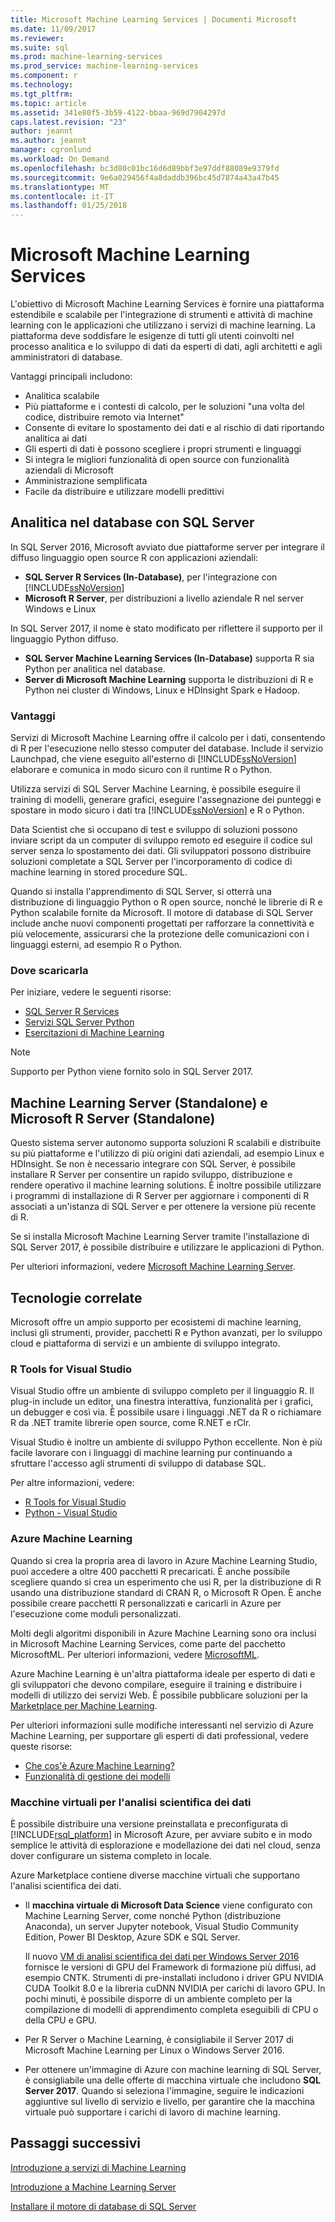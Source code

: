 ```yaml
---
title: Microsoft Machine Learning Services | Documenti Microsoft
ms.date: 11/09/2017
ms.reviewer: 
ms.suite: sql
ms.prod: machine-learning-services
ms.prod_service: machine-learning-services
ms.component: r
ms.technology: 
ms.tgt_pltfrm: 
ms.topic: article
ms.assetid: 341e80f5-3b59-4122-bbaa-969d7904297d
caps.latest.revision: "23"
author: jeannt
ms.author: jeannt
manager: cgronlund
ms.workload: On Demand
ms.openlocfilehash: bc3d80c01bc16d6d89bbf3e97ddf88089e9379fd
ms.sourcegitcommit: 9e6a029456f4a8daddb396bc45d7874a43a47b45
ms.translationtype: MT
ms.contentlocale: it-IT
ms.lasthandoff: 01/25/2018
---
```

# <a name="microsoft-machine-learning-services"></a>Microsoft Machine Learning Services

L'obiettivo di Microsoft Machine Learning Services è fornire una piattaforma estendibile e scalabile per l'integrazione di strumenti e attività di machine learning con le applicazioni che utilizzano i servizi di machine learning. La piattaforma deve soddisfare le esigenze di tutti gli utenti coinvolti nel processo analitica e lo sviluppo di dati da esperti di dati, agli architetti e agli amministratori di database.

Vantaggi principali includono:

+ Analitica scalabile
+ Più piattaforme e i contesti di calcolo, per le soluzioni "una volta del codice, distribuire remoto via Internet"
+ Consente di evitare lo spostamento dei dati e al rischio di dati riportando analitica ai dati
+ Gli esperti di dati è possono scegliere i propri strumenti e linguaggi
+ Si integra le migliori funzionalità di open source con funzionalità aziendali di Microsoft
+ Amministrazione semplificata
+ Facile da distribuire e utilizzare modelli predittivi

## <a name="in-database-analytics-with-sql-server"></a>Analitica nel database con SQL Server

In SQL Server 2016, Microsoft avviato due piattaforme server per integrare il diffuso linguaggio open source R con applicazioni aziendali:

+ **SQL Server R Services (In-Database)**, per l'integrazione con [!INCLUDE[ssNoVersion](../../includes/ssnoversion-md.md)]
+ **Microsoft R Server**, per distribuzioni a livello aziendale R nel server Windows e Linux

In SQL Server 2017, il nome è stato modificato per riflettere il supporto per il linguaggio Python diffuso.

+ **SQL Server Machine Learning Services (In-Database)** supporta R sia Python per analitica nel database.
+ **Server di Microsoft Machine Learning** supporta le distribuzioni di R e Python nei cluster di Windows, Linux e HDInsight Spark e Hadoop.

### <a name="benefits"></a>Vantaggi

Servizi di Microsoft Machine Learning offre il calcolo per i dati, consentendo di R per l'esecuzione nello stesso computer del database. Include il servizio Launchpad, che viene eseguito all'esterno di [!INCLUDE[ssNoVersion](../../includes/ssnoversion-md.md)] elaborare e comunica in modo sicuro con il runtime R o Python.

Utilizza servizi di SQL Server Machine Learning, è possibile eseguire il training di modelli, generare grafici, eseguire l'assegnazione dei punteggi e spostare in modo sicuro i dati tra [!INCLUDE[ssNoVersion](../../includes/ssnoversion-md.md)] e R o Python.

Data Scientist che si occupano di test e sviluppo di soluzioni possono inviare script da un computer di sviluppo remoto ed eseguire il codice sul server senza lo spostamento dei dati. Gli sviluppatori possono distribuire soluzioni completate a SQL Server per l'incorporamento di codice di machine learning in stored procedure SQL.

Quando si installa l'apprendimento di SQL Server, si otterrà una distribuzione di linguaggio Python o R open source, nonché le librerie di R e Python scalabile fornite da Microsoft. Il motore di database di SQL Server include anche nuovi componenti progettati per rafforzare la connettività e più velocemente, assicurarsi che la protezione delle comunicazioni con i linguaggi esterni, ad esempio R o Python.

### <a name="where-to-get-it"></a>Dove scaricarla

Per iniziare, vedere le seguenti risorse:

+ [SQL Server R Services](sql-server-r-services.md)
+ [Servizi SQL Server Python](../python/sql-server-python-services.md)
+ [Esercitazioni di Machine Learning](../tutorials/machine-learning-services-tutorials.md)

> [!NOTE]
> Supporto per Python viene fornito solo in SQL Server 2017. 

## <a name="machine-learning-server-standalone-and-microsoft-r-server-standalone"></a>Machine Learning Server (Standalone) e Microsoft R Server (Standalone)

Questo sistema server autonomo supporta soluzioni R scalabili e distribuite su più piattaforme e l'utilizzo di più origini dati aziendali, ad esempio Linux e HDInsight. Se non è necessario integrare con SQL Server, è possibile installare R Server per consentire un rapido sviluppo, distribuzione e rendere operativo il machine learning solutions. È inoltre possibile utilizzare i programmi di installazione di R Server per aggiornare i componenti di R associati a un'istanza di SQL Server e per ottenere la versione più recente di R.

Se si installa Microsoft Machine Learning Server tramite l'installazione di SQL Server 2017, è possibile distribuire e utilizzare le applicazioni di Python.

Per ulteriori informazioni, vedere [Microsoft Machine Learning Server](https://docs.microsoft.com/r-server/index).

## <a name="related-technologies"></a>Tecnologie correlate

Microsoft offre un ampio supporto per ecosistemi di machine learning, inclusi gli strumenti, provider, pacchetti R e Python avanzati, per lo sviluppo cloud e piattaforma di servizi e un ambiente di sviluppo integrato.

### <a name="r-tools-for-visual-studio"></a>R Tools for Visual Studio

Visual Studio offre un ambiente di sviluppo completo per il linguaggio R. Il plug-in include un editor, una finestra interattiva, funzionalità per i grafici, un debugger e così via. È possibile usare i linguaggi .NET da R o richiamare R da .NET tramite librerie open source, come R.NET e rClr.

Visual Studio è inoltre un ambiente di sviluppo Python eccellente. Non è più facile lavorare con i linguaggi di machine learning pur continuando a sfruttare l'accesso agli strumenti di sviluppo di database SQL.

Per altre informazioni, vedere:

+ [R Tools for Visual Studio](https://www.visualstudio.com/vs/rtvs/)
+ [Python - Visual Studio](https://www.visualstudio.com/vs/python/)

### <a name="azure-machine-learning"></a>Azure Machine Learning

Quando si crea la propria area di lavoro in Azure Machine Learning Studio, puoi accedere a oltre 400 pacchetti R precaricati. È anche possibile scegliere quando si crea un esperimento che usi R, per la distribuzione di R usando una distribuzione standard di CRAN R, o Microsoft R Open. È anche possibile creare pacchetti R personalizzati e caricarli in Azure per l'esecuzione come moduli personalizzati.

Molti degli algoritmi disponibili in Azure Machine Learning sono ora inclusi in Microsoft Machine Learning Services, come parte del pacchetto MicrosoftML. Per ulteriori informazioni, vedere [MicrosoftML](https://docs.microsoft.com/r-server/r-reference/microsoftml/microsoftml-package).

Azure Machine Learning è un'altra piattaforma ideale per esperto di dati e gli sviluppatori che devono compilare, eseguire il training e distribuire i modelli di utilizzo dei servizi Web. È possibile pubblicare soluzioni per la [Marketplace per Machine Learning](http://datamarket.azure.com/browse/data?category=machine-learning).

Per ulteriori informazioni sulle modifiche interessanti nel servizio di Azure Machine Learning, per supportare gli esperti di dati professional, vedere queste risorse:

+ [Che cos'è Azure Machine Learning?](https://docs.microsoft.com/azure/machine-learning/preview/overview-what-is-azure-ml)
+ [Funzionalità di gestione dei modelli](https://docs.microsoft.com/azure/machine-learning/preview/model-management-overview)

### <a name="data-science-virtual-machines"></a>Macchine virtuali per l'analisi scientifica dei dati

È possibile distribuire una versione preinstallata e preconfigurata di [!INCLUDE[rsql_platform](../../includes/rsql-platform-md.md)] in Microsoft Azure, per avviare subito e in modo semplice le attività di esplorazione e modellazione dei dati nel cloud, senza dover configurare un sistema completo in locale.

Azure Marketplace contiene diverse macchine virtuali che supportano l'analisi scientifica dei dati.

+ Il **macchina virtuale di Microsoft Data Science** viene configurato con Machine Learning Server, come nonché Python (distribuzione Anaconda), un server Jupyter notebook, Visual Studio Community Edition, Power BI Desktop, Azure SDK e SQL Server.

    Il nuovo [VM di analisi scientifica dei dati per Windows Server 2016](http://aka.ms/dsvm/win2016) fornisce le versioni di GPU del Framework di formazione più diffusi, ad esempio CNTK. Strumenti di pre-installati includono i driver GPU NVIDIA CUDA Toolkit 8.0 e la libreria cuDNN NVIDIA per carichi di lavoro GPU. In pochi minuti, è possibile disporre di un ambiente completo per la compilazione di modelli di apprendimento completa eseguibili di CPU o della CPU e GPU.

+ Per R Server o Machine Learning, è consigliabile il Server 2017 di Microsoft Machine Learning per Linux o Windows Server 2016.

+ Per ottenere un'immagine di Azure con machine learning di SQL Server, è consigliabile una delle offerte di macchina virtuale che includono **SQL Server 2017**. Quando si seleziona l'immagine, seguire le indicazioni aggiuntive sul livello di servizio e livello, per garantire che la macchina virtuale può supportare i carichi di lavoro di machine learning.

## <a name="next-steps"></a>Passaggi successivi

[Introduzione a servizi di Machine Learning](getting-started-with-sql-server-r-services.md)

[Introduzione a Machine Learning Server](getting-started-with-microsoft-r-server-standalone.md)

[Installare il motore di database di SQL Server](../../database-engine/install-windows/install-sql-server-database-engine.md)
